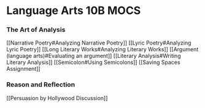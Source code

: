 # Language Arts 10B MOCS
### The Art of Analysis
[[Narrative Poetry#Analyzing Narrative Poetry]]
[[Lyric Poetry#Analyzing Lyric Poetry]]
[[Long Literary Works#Analyzing Literary Works]]
[[Argument (language arts)#Evaluating an argument]]
[[Literary Analysis#Writing Literary Analysis]]
[[Semicolon#Using Semicolons]]
[[Saving Spaces Assignment]]

### Reason and Reflection
[[Persuasion by Hollywood Discussion]]